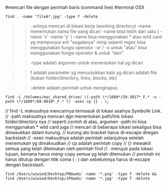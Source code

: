 #mencari file dengan perintah baris (command line)
#terminal OSX

```
find . -name 'fileA*.jpg' -type f -delete
```

  >> . artinya mencari di lokasi kerja (working directory)
  >> -name menentukan nama file yang dicari
  >> -name bisa lebih dari satu ( -name 'x' -name 'y' )
  >> -name bisa menggunakan * atau wild card yg mempunyai arti "segalanya" mirip seperti regex
  >> bisa menggunakan fungsi operator -or / -o untuk "atau" 
  >> bisa menggunakan fungsi operator & untuk "dan"

  >> -type adalah argumen untuk menentukan hal yg dicari

  >> f adalah parameter yg menunjukkan kalo yg dicari adalah file (bukan folder/directory, links, blocks, etc)

  >> -delete adalah perintah untuk menghapus

```
find -L /Volumes/mac_shared_drive/ \(-path \*/1600*/50-3017*_F.* -o -path \*/1600*/88-0010*_F.* \) -exec cp {} . \;
```

  // find -L maksudnya mencarinya termasuk di lokasi asalnya Symbolik Link. 
  // -path maksudnya mencari dgn menentukan path/link lokasi folder/directory nya
  // seperti contoh di atas, argumen -path ini bisa menggunakan * wild card juga
  // mencari di beberapa lokasi sekaligus bisa dimasukkan dalam kurung.
  // kurung ato bracket harus di-escape dnegan backslash
  // -exec maksudnya adalah perintah selanjutnya setelah menemukan yg dimaksudkan
  // cp adalah perintah copy
  // {} mewakili semua yang telah ditemukan oleh perintah find
  // . merujuk pada lokasi tujuan, kemana harus meng-copy semua yg telah ditemukan
  // perintah ini harus ditutup dengan titik coma ( ; ) dan sebelumnya harus di-escape dengan backslash.

```
find /Users/wiwied/Desktop/PNGweb/ -name '*.png' -type f -delete && find /Users/wiwied/Desktop/JPGweb/ -name '*.jpg' -type f -delete
```
  


